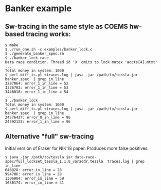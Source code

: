 # Banker example

## Sw-tracing in the same style as COEMS hw-based tracing works:

````
$ make
$ ./run_one.sh -c examples/banker_lock.c
$ ./generate_banker_spec.sh
$ ./banker_lock race
Data race condition. Thread id '0' omits to lock mutex 'accts[4].mtxt'
...
Total money in system: 1000
$ perl diff_ts.pl <traces.log | java -jar /path/to/tessla.jar banker.spec  | grep in_line
3287064: error_1_in_line = 52
3326703: error_1_in_line = 53
3446018: error_1_in_line = 54
....
$ ./banker_lock
Total money in system: 1000
$ perl diff_ts.pl <traces.log | java -jar /path/to/tessla.jar banker.spec  | grep in_line
24576427: error_0_in_line = 96
24592123: error_1_in_line = 96
````

## Alternative "full" sw-tracing

Initial version of Eraser for NIK'18 paper. Produces more false positives.

````
$ java -jar /path/to/tessla.jar data-race-spec/full_lockset_tessla_1.1.0_varaddr.tessla  traces.log | grep in_line
646928: error_in_line = 28
994706: error_in_line = 28
1306904: error_in_line = 59
1630174: error_in_line = 41
````

